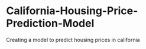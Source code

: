 # California-Housing-Price-Prediction-Model
Creating a model to predict housing prices in california

